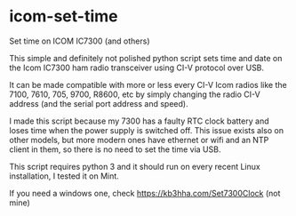 # icom-set-time
Set time on ICOM IC7300 (and others)

This simple and definitely not polished python script sets time and date on the Icom IC7300 ham radio transceiver using CI-V protocol over USB. 

It can be made compatible with more or less every CI-V Icom radios like the 7100, 7610, 705, 9700, R8600, etc by simply changing the radio CI-V address (and the serial port address and speed).

I made this script because my 7300 has a faulty RTC clock battery and loses time when the power supply is switched off. This issue exists also on other models, but more modern ones have ethernet or wifi and an NTP client in them, so there is no need to set the time via USB.

This script requires python 3 and it should run on every recent Linux installation, I tested it on Mint.

If you need a windows one, check https://kb3hha.com/Set7300Clock (not mine)
